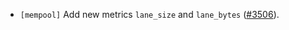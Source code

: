 - `[mempool]` Add new metrics `lane_size` and `lane_bytes`
  ([#3506](https://github.com/cometbft/cometbft/issue/3506)).
